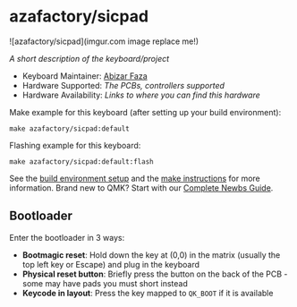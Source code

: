 # azafactory/sicpad

![azafactory/sicpad](imgur.com image replace me!)

*A short description of the keyboard/project*

* Keyboard Maintainer: [Abizar Faza](https://github.com/azaffaza)
* Hardware Supported: *The PCBs, controllers supported*
* Hardware Availability: *Links to where you can find this hardware*

Make example for this keyboard (after setting up your build environment):

    make azafactory/sicpad:default

Flashing example for this keyboard:

    make azafactory/sicpad:default:flash

See the [build environment setup](https://docs.qmk.fm/#/getting_started_build_tools) and the [make instructions](https://docs.qmk.fm/#/getting_started_make_guide) for more information. Brand new to QMK? Start with our [Complete Newbs Guide](https://docs.qmk.fm/#/newbs).

## Bootloader

Enter the bootloader in 3 ways:

* **Bootmagic reset**: Hold down the key at (0,0) in the matrix (usually the top left key or Escape) and plug in the keyboard
* **Physical reset button**: Briefly press the button on the back of the PCB - some may have pads you must short instead
* **Keycode in layout**: Press the key mapped to `QK_BOOT` if it is available
